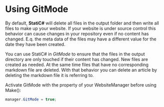 ﻿# Using GitMode

By default, __StatiC#__ will delete all files in the output folder and then write all files to make up your website. If your website is under source control this behavior can cause changes in your repository even if no content has changed. E.q. the meta data of the files may have a different value for the date they have been created.  

You can use StatiC# in _GitMode_ to ensure that the files in the output directory are only touched if their content has changed. New files are created as needed. At the same time files that have no corresponding markdown file are deleted. With that behavior you can delete an article by deleting the markdown file it is referring to.  

Activate GitMode with the property of your WebsiteManager before using Make():  

```C#
manager.GitMode = true;
```
